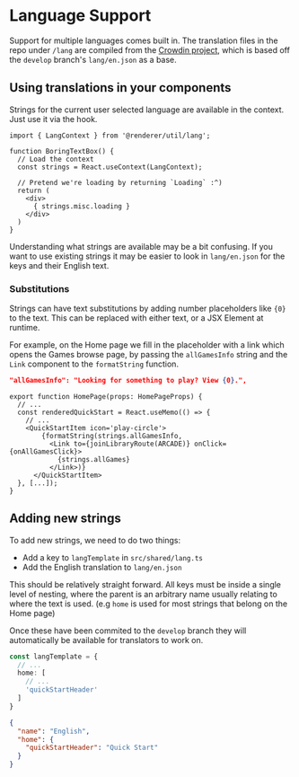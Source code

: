 # Language Support

Support for multiple languages comes built in. The translation files in the repo under `/lang` are compiled from the [Crowdin project](https://crowdin.com/project/flashpoint-launcher), which is based off the `develop` branch's `lang/en.json` as a base.

## Using translations in your components

Strings for the current user selected language are available in the context. Just use it via the hook.

```tsx
import { LangContext } from '@renderer/util/lang';

function BoringTextBox() {
  // Load the context
  const strings = React.useContext(LangContext);

  // Pretend we're loading by returning `Loading` :^)
  return (
    <div>
      { strings.misc.loading }
    </div>
  )
}
```

Understanding what strings are available may be a bit confusing. If you want to use existing strings it may be easier to look in `lang/en.json` for the keys and their English text.

### Substitutions

Strings can have text substitutions by adding number placeholders like `{0}` to the text. This can be replaced with either text, or a JSX Element at runtime.

For example, on the Home page we fill in the placeholder with a link which opens the Games browse page, by passing the `allGamesInfo` string and the `Link` component to the `formatString` function.

```json title="lang/en.json"
"allGamesInfo": "Looking for something to play? View {0}.",
```

```tsx title="src/renderer/components/pages/HomePage.tsx"
export function HomePage(props: HomePageProps) {
  // ...
  const renderedQuickStart = React.useMemo(() => {
    // ...
    <QuickStartItem icon='play-circle'>
        {formatString(strings.allGamesInfo, 
          <Link to={joinLibraryRoute(ARCADE)} onClick={onAllGamesClick}>
            {strings.allGames}
          </Link>)}
      </QuickStartItem>
  }, [...]);
}
```

## Adding new strings

To add new strings, we need to do two things:
- Add a key to `langTemplate` in `src/shared/lang.ts`
- Add the English translation to `lang/en.json`

This should be relatively straight forward. All keys must be inside a single level of nesting, where the parent is an arbitrary name usually relating to where the text is used. (e.g `home` is used for most strings that belong on the Home page)

Once these have been commited to the `develop` branch they will automatically be available for translators to work on.

```ts title="src/shared/lang.ts"
const langTemplate = {
  // ...
  home: [
    // ...
    'quickStartHeader'
  ]
}
```

```json title="lang/en.json"
{
  "name": "English",
  "home": {
    "quickStartHeader": "Quick Start"
  }
}
```